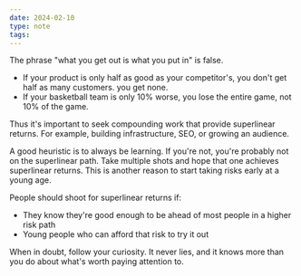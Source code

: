 ```yaml
---
date: 2024-02-10
type: note
tags:
---
```


The phrase "what you get out is what you put in" is false.
- If your product is only half as good as your competitor's, you don't get half as many customers. you get none.
- If your basketball team is only 10% worse, you lose the entire game, not 10% of the game.

Thus it's important to seek compounding work that provide superlinear returns. For example, building infrastructure, SEO, or growing an audience.

A good heuristic is to always be learning. If you're not, you're probably not on the superlinear path. Take multiple shots and hope that one achieves superlinear returns. This is another reason to start taking risks early at a young age.

People should shoot for superlinear returns if:
- They know they're good enough to be ahead of most people in a higher risk path
- Young people who can afford that risk to try it out

When in doubt, follow your curiosity. It never lies, and it knows more than you do about what's worth paying attention to.
